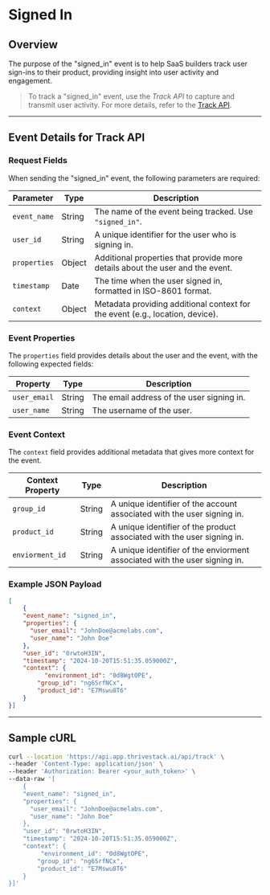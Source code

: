 # Signed In

## Overview
The purpose of the "signed_in" event is to help SaaS builders track user sign-ins to their product, providing insight into user activity and engagement.

>To track a "signed_in" event, use the _Track API_ to capture and transmit user activity. For more details, refer to the [Track API](/getting-started/analyze/instrumentation/events/event-tracking).

<hr/>

## Event Details for Track API

### Request Fields

When sending the "signed_in" event, the following parameters are required:

| Parameter   | Type   | Description                                                                |
|-------------|--------|----------------------------------------------------------------------------|
| `event_name`| String | The name of the event being tracked. Use `"signed_in"`.                      |
| `user_id`   | String | A unique identifier for the user who is signing in.                         |
| `properties`| Object | Additional properties that provide more details about the user and the event.|
| `timestamp` | Date   | The time when the user signed in, formatted in ISO-8601 format.              |
| `context` | Object | Metadata providing additional context for the event (e.g., location, device). |

### Event Properties

The `properties` field provides details about the user and the event, with the following expected fields:

| Property            | Type   | Description                                       |
|---------------------|--------|---------------------------------------------------|
| `user_email`        | String | The email address of the user signing in.         |
| `user_name`         | String | The username of the user.                         |

### Event Context

The `context` field provides additional metadata that gives more context for the event.

| Context Property   | Type   | Description                                                             |
|--------------------|--------|-------------------------------------------------------------------------|
| `group_id`         | String | A unique identifier of the account associated with the user signing in. |
| `product_id`         | String | A unique identifier of the product associated with the user signing in. |
| `enviorment_id`         | String | A unique identifier of the enviorment associated with the user signing in. |

### Example JSON Payload

```json
[
	{
    "event_name": "signed_in",
    "properties": {
      "user_email": "JohnDoe@acmelabs.com",
      "user_name": "John Doe"
    },
    "user_id": "0rwtoH3IN",
    "timestamp": "2024-10-20T15:51:35.059000Z",
    "context": {
	      "environment_id": "0d8WgtOPE",
        "group_id": "ng6SrfNCx",
        "product_id": "E7Mswu8T6"
    }
}]
```

<hr/>

## Sample cURL

```bash
curl --location 'https://api.app.thrivestack.ai/api/track' \
--header 'Content-Type: application/json' \
--header 'Authorization: Bearer <your_auth_token>' \
--data-raw '[
	{
    "event_name": "signed_in",
    "properties": {
      "user_email": "JohnDoe@acmelabs.com",
      "user_name": "John Doe"
    },
    "user_id": "0rwtoH3IN",
    "timestamp": "2024-10-20T15:51:35.059000Z",
    "context": {
	     "environment_id": "0d8WgtOPE",
        "group_id": "ng6SrfNCx",
        "product_id": "E7Mswu8T6"
    }
}]'
```
